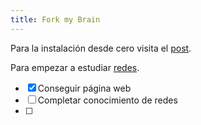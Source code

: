```yaml
---
title: Fork my Brain
---
```

Para la instalación desde cero visita el [post](https://notes.nicolevanderhoeven.com/How+to+publish+Obsidian+notes+with+Quartz+on+GitHub+Pages).

Para empezar a estudiar [redes](https://borjaab.github.io/Network-%F0%9F%8C%90/Conceptos-B%C3%A1sicos-de-Redes).

- [x] Conseguir página web
- [ ] Completar conocimiento de redes
- [ ] 